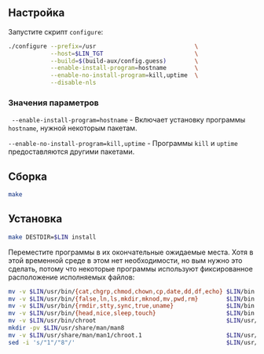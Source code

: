 <package-info :package="package" showsbu></package-info>

<script>
		new Vue({
		el: '#main',
		data: { package: {} },
		mounted: function () {
				this.getPackage('coreutils');
		},
		methods: {
			getPackage: function(name) {
					getPackage(name)
					.then(response => this.package = response);
			},
		}
  })
</script>

## Настройка

Запустите скрипт `configure`:

```bash
./configure --prefix=/usr                            \
            --host=$LIN_TGT                          \
            --build=$(build-aux/config.guess)        \
            --enable-install-program=hostname        \
            --enable-no-install-program=kill,uptime  \
            --disable-nls
```

### Значения параметров

` --enable-install-program=hostname` - Включает установку программы `hostname`, нужной некоторым пакетам.

`--enable-no-install-program=kill,uptime` - Программы `kill` и `uptime` предоставляются другими пакетами.

## Сборка

```bash
make
```

## Установка

```bash
make DESTDIR=$LIN install
```

Переместите программы в их окончательные ожидаемые места. Хотя в этой временной среде в этом нет необходимости, но вым нужно это сделать, потому что некоторые программы используют фиксированное расположение исполняемых файлов:

```bash
mv -v $LIN/usr/bin/{cat,chgrp,chmod,chown,cp,date,dd,df,echo} $LIN/bin
mv -v $LIN/usr/bin/{false,ln,ls,mkdir,mknod,mv,pwd,rm}        $LIN/bin
mv -v $LIN/usr/bin/{rmdir,stty,sync,true,uname}               $LIN/bin
mv -v $LIN/usr/bin/{head,nice,sleep,touch}                    $LIN/bin
mv -v $LIN/usr/bin/chroot                                     $LIN/usr/sbin
mkdir -pv $LIN/usr/share/man/man8
mv -v $LIN/usr/share/man/man1/chroot.1                        $LIN/usr/share/man/man8/chroot.8
sed -i 's/"1"/"8"/'                                           $LIN/usr/share/man/man8/chroot.8
```

